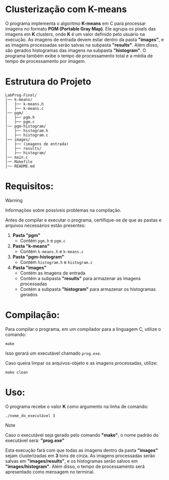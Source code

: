 # Clusterização com K-means

O programa implementa o algoritmo **K-means** em C para processar imagens no formato **PGM (Portable Gray Map)**. Ele agrupa os pixels das imagens em **K** clusters, onde **K** é um valor definido pelo usuário na execução. As imagens de entrada devem estar dentro da pasta **"images"**, e as imagens processadas serão salvas na subpasta **"results"**. Além disso, são gerados histogramas das imagens na subpasta **"histogram"**. O programa também exibe o tempo de processamento total e a média de tempo de processamento por imagem.

# Estrutura do Projeto

```
LabProg-Final/
│── k-means/
│   ├── k-means.h
│   ├── k-means.c
│── pgm/
│   ├── pgm.h
│   ├── pgm.c
│── pgm-histogram/
│   ├── histogram.h
│   ├── histogram.c
│── images/
│   ├── (imagens de entrada)
│   ├── results/
│   ├── histogram/
│── main.c
│── Makefile
│── README.md
```

# Requisitos:

> [!WARNING]
> Informações sobre possíveis problemas na compilação.

Antes de compilar e executar o programa, certifique-se de que as pastas e arquivos necessários estão presentes:

1. **Pasta "pgm"**
   - Contém `pgm.h` e `pgm.c`
2. **Pasta "k-means"**
   - Contém `k-means.h` e `k-means.c`
3. **Pasta "pgm-histogram"**
   - Contém `histogram.h` e `histogram.c`
4. **Pasta "images"**
   - Contém as imagens de entrada
   - Contém a subpasta **"results"** para armazenar as imagens processadas
   - Contém a subpasta **"histogram"** para armazenar os histogramas gerados

# Compilação:

Para compilar o programa, em um compilador para a linguagem C, utilize o comando:

```
make
```

Isso gerará um executável chamado `prog.exe`.

Caso queira limpar os arquivos-objeto e as imagens processadas, utilize:

```
make clean
```

# Uso:

O programa recebe o valor **K** como argumento na linha de comando:

```
./nome_do_executável 3
```
> [!NOTE]
> Caso o executável seja gerado pelo comando **"make"**, o nome padrão do executável será: **"prog.exe"**

Esta execução fará com que todas as imagens dentro da pasta **"images"** sejam clusterizadas em **3** tons de cinza. As imagens processadas serão salvas em **"images/results"**, e os histogramas serão salvos em **"images/histogram"**. Além disso, o tempo de processamento será apresentado como mensagem no terminal.
